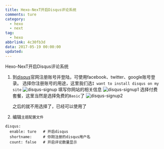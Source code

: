 ```yaml
---
title: Hexo-NexT开启Disqus评论系统
comments: ture
category:
  - hexo
  - next
tag:
  - hexo
abbrlink: 4c30fb3d
data: 2017-05-19 00:00:00
updated:
---
```




Hexo-NexT开启Disqus评论系统

<!--more-->

1. 到[disqus](https://disqus.com)官网注册账号并登陆，可使用facebook、twitter、google账号登录。
   选择你注册账号的用途，这里我们选`I want to install disqus on my site`
   ![disqus-signup](C:\Users\wolfydw\blog\source\_posts\2017-05-19Hexo-NexT开启Disqus评论系统\disqus-signup.jpg)
   填写你网站的相关信息
   ![disqus-signup1](C:\Users\wolfydw\blog\source\_posts\2017-05-19Hexo-NexT开启Disqus评论系统\disqus-signup1.jpg)
   选择付费套餐，这里当然是选择免费的`Basic`了
   ![disqus-signup2](C:\Users\wolfydw\blog\source\_posts\2017-05-19Hexo-NexT开启Disqus评论系统\disqus-signup2.jpg)

   之后的就不用选择了，已经可以使用了
2. 编辑`主题配置文件`

```
disqus:
  enable: ture   # 开启disqus
  shortname:     # 你刚注册的disqus用户名
  count: false   # 开启评论数量显示
```

